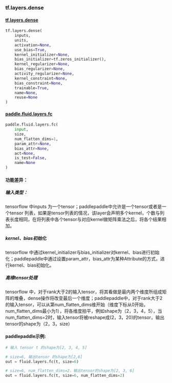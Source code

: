 
### tf.layers.dense

#### [tf.layers.dense](https://www.tensorflow.org/api_docs/python/tf/layers/dense)
``` python
tf.layers.dense(
    inputs,
    units,
    activation=None,
    use_bias=True,
    kernel_initializer=None,
    bias_initializer=tf.zeros_initializer(),
    kernel_regularizer=None,
    bias_regularizer=None,
    activity_regularizer=None,
    kernel_constraint=None,
    bias_constraint=None,
    trainable=True,
    name=None,
    reuse=None
)
```

#### [paddle.fluid.layers.fc](http://paddlepaddle.org/documentation/docs/zh/1.2/api_cn/layers_cn.html#fc)
``` python
paddle.fluid.layers.fc(
    input, 
    size, 
    num_flatten_dims=1, 
    param_attr=None, 
    bias_attr=None, 
    act=None, 
    is_test=False, 
    name=None
)

```

#### 功能差异：
##### 输入类型：
tensorflow 中inputs 为一个tensor；paddlepaddle中允许是一个tensor或者是一个tensor 列表，如果是tensor列表的情况，该layer会声明多个kernel，个数与列表长度相同，在将列表中各个tensor与对应kernel做矩阵乘法之后，将各个结果相加。

##### kernel、bias初始化
tensorflow 中通过kernel_initializer与bias_initializer对kernel、bias进行初始化；paddlepaddle中通过设置param_attr，bias_attr为某种Attribute的方式，进行kernel、bias初始化。

##### 高维tensor处理
tensorflow 中，对于rank大于2的输入tensor，将其看做是最内两个维度所组成矩阵的堆叠，dense操作将改变最后一个维度；paddlepaddle中，对于rank大于2的输入tensor，可以从第num_flatten_dims维开始（维度下标从0开始，num_flatten_dims最小为1），将各维度拍平，例如shape为（2，3，4，5），当num_flatten_dims=2时，输入tensor将被reshape成(2，3，20)的tensor，输出tensor的shape为（2，3，size）

#### paddlepaddle示例:
```python
# 输入 tensor t 的shape为[2, 3, 4, 5]

# size=6, 输出tensor 的shape为[2,6] 
out = fluid.layers.fc(t, size=6)

# size=6, num_flatten_dims=2，输出tensor的shape为[2, 3, 6]
out = fluid.layers.fc(t, size=6, num_flatten_dims=2)

```

